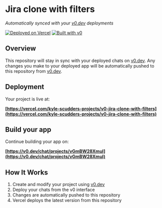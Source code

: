 # Jira clone with filters

*Automatically synced with your [v0.dev](https://v0.dev) deployments*

[![Deployed on Vercel](https://img.shields.io/badge/Deployed%20on-Vercel-black?style=for-the-badge&logo=vercel)](https://vercel.com/kyle-scudders-projects/v0-jira-clone-with-filters)
[![Built with v0](https://img.shields.io/badge/Built%20with-v0.dev-black?style=for-the-badge)](https://v0.dev/chat/projects/vGmBW28Xmul)

## Overview

This repository will stay in sync with your deployed chats on [v0.dev](https://v0.dev).
Any changes you make to your deployed app will be automatically pushed to this repository from [v0.dev](https://v0.dev).

## Deployment

Your project is live at:

**[https://vercel.com/kyle-scudders-projects/v0-jira-clone-with-filters](https://vercel.com/kyle-scudders-projects/v0-jira-clone-with-filters)**

## Build your app

Continue building your app on:

**[https://v0.dev/chat/projects/vGmBW28Xmul](https://v0.dev/chat/projects/vGmBW28Xmul)**

## How It Works

1. Create and modify your project using [v0.dev](https://v0.dev)
2. Deploy your chats from the v0 interface
3. Changes are automatically pushed to this repository
4. Vercel deploys the latest version from this repository